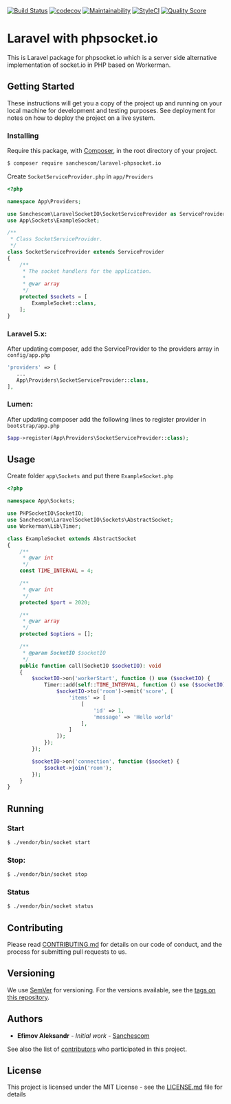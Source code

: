 [![Build Status](https://travis-ci.org/sanchescom/laravel-phpsocket.io.svg?branch=master)](https://travis-ci.org/sanchescom/laravel-phpsocket.io)
[![codecov](https://codecov.io/gh/sanchescom/laravel-phpsocket.io/branch/master/graph/badge.svg)](https://codecov.io/gh/sanchescom/laravel-phpsocket.io)
[![Maintainability](https://api.codeclimate.com/v1/badges/852384730259754d4008/maintainability)](https://codeclimate.com/github/sanchescom/laravel-phpsocket.io/maintainability)
[![StyleCI](https://github.styleci.io/repos/175257648/shield?branch=master)](https://github.styleci.io/repos/175257648)
[![Quality Score](https://img.shields.io/scrutinizer/g/sanchescom/laravel-phpsocket.io.svg?style=flat-square)](https://scrutinizer-ci.com/g/sanchescom/laravel-phpsocket.io)
# Laravel with phpsocket.io

This is Laravel package for phpsocket.io which is a server side alternative implementation of socket.io in PHP based on Workerman.

## Getting Started

These instructions will get you a copy of the project up and running on your local machine for development and testing purposes. See deployment for notes on how to deploy the project on a live system.

### Installing

Require this package, with [Composer](https://getcomposer.org/), in the root directory of your project.

``` bash
$ composer require sanchescom/laravel-phpsocket.io
```

Create `SocketServiceProvider.php` in `app/Providers`

``` php
<?php

namespace App\Providers;

use Sanchescom\LaravelSocketIO\SocketServiceProvider as ServiceProvider;
use App\Sockets\ExampleSocket;

/**
 * Class SocketServiceProvider.
 */
class SocketServiceProvider extends ServiceProvider
{
    /**
     * The socket handlers for the application.
     *
     * @var array
     */
    protected $sockets = [
        ExampleSocket::class,
    ];
}
```

### Laravel 5.x:

After updating composer, add the ServiceProvider to the providers array in `config/app.php`

 ```php
'providers' => [
    ...
    App\Providers\SocketServiceProvider::class,
],
```

### Lumen:

After updating composer add the following lines to register provider in `bootstrap/app.php`

```php
$app->register(App\Providers\SocketServiceProvider::class);
```
  
## Usage

Create folder `app\Sockets` and put there `ExampleSocket.php`

``` php
<?php

namespace App\Sockets;

use PHPSocketIO\SocketIO;
use Sanchescom\LaravelSocketIO\Sockets\AbstractSocket;
use Workerman\Lib\Timer;

class ExampleSocket extends AbstractSocket
{
    /**
     * @var int
     */
    const TIME_INTERVAL = 4;

    /**
     * @var int
     */
    protected $port = 2020;

    /**
     * @var array
     */
    protected $options = [];

    /**
     * @param SocketIO $socketIO
     */
    public function call(SocketIO $socketIO): void
    {
        $socketIO->on('workerStart', function () use ($socketIO) {
            Timer::add(self::TIME_INTERVAL, function () use ($socketIO) {
                $socketIO->to('room')->emit('score', [
                    'items' => [
                        [
                            'id' => 1,
                            'message' => 'Hello world'
                        ],
                    ]
                ]);
            });
        });

        $socketIO->on('connection', function ($socket) {
            $socket->join('room');
        });
    }
}
```

## Running

### Start
```bash
$ ./vendor/bin/socket start
```

### Stop:
```bash
$ ./vendor/bin/socket stop
```

### Status
```bash
$ ./vendor/bin/socket status
```

## Contributing

Please read [CONTRIBUTING.md](CONTRIBUTING.md) for details on our code of conduct, and the process for submitting pull requests to us.

## Versioning

We use [SemVer](http://semver.org/) for versioning. For the versions available, see the [tags on this repository](https://github.com/sanchescom/laravel-phpsocket.io/tags). 

## Authors

* **Efimov Aleksandr** - *Initial work* - [Sanchescom](https://github.com/sanchescom)

See also the list of [contributors](https://github.com/sanchescom/laravel-phpsocket.io/contributors) who participated in this project.

## License

This project is licensed under the MIT License - see the [LICENSE.md](LICENSE.md) file for details

